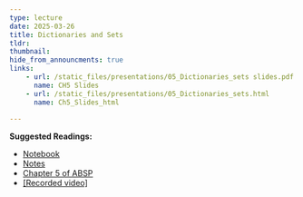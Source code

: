```yaml
---
type: lecture
date: 2025-03-26
title: Dictionaries and Sets
tldr: 
thumbnail: 
hide_from_announcments: true
links: 
    - url: /static_files/presentations/05_Dictionaries_sets slides.pdf
      name: CH5 Slides 
    - url: /static_files/presentations/05_Dictionaries_sets.html
      name: Ch5_Slides_html
      
---
```

**Suggested Readings:**
- [Notebook](https://github.com/phonchi/nsysu-math106A/blob/master/static_files/presentations/05_Dictionaries_sets.ipynb)
- [Notes](https://hackmd.io/@phonchi/programming-ch5)
- [Chapter 5 of ABSP](https://automatetheboringstuff.com/2e/chapter5/)
- [[Recorded video]](https://www.youtube.com/playlist?list=PLHNZtBNWQ-8406qmkz38_Wa2voPw96JDP)

